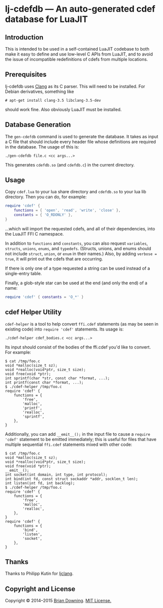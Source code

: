 lj-cdefdb — An auto-generated cdef database for LuaJIT
======================================================

Introduction
------------

This is intended to be used in a self-contained LuaJIT codebase to
both make it easy to define and use low-level C APIs from LuaJIT, and
to avoid the issue of incompatible redefinitions of cdefs from
multiple locations.

Prerequisites
-------------

lj-cdefdb uses [Clang](http://clang.llvm.org/) as its C parser.  This
will need to be installed.  For Debian derivatives, something like

```
# apt-get install clang-3.5 libclang-3.5-dev
```

should work fine.  Also obviously LuaJIT must be installed.

Database Generation
-------------------

The `gen-cdefdb` command is used to generate the database.  It takes
as input a C file that should include every header file whose
definitions are required in the database.  The usage of this is:

```
./gen-cdefdb file.c <cc args...>
```

This generates `cdefdb.so` (and `cdefdb.c`) in the current directory.

Usage
-----

Copy `cdef.lua` to your lua share directory and `cdefdb.so` to your
lua lib directory.  Then you can do, for example:

```lua
require 'cdef' {
    functions = { 'open', 'read', 'write', 'close' },
    constants = { 'O_RDONLY' },
}
```
...which will import the requested cdefs, and all of their
dependencies, into the LuaJIT FFI C namespace.

In addition to `functions` and `constants`, you can also request
`variables`, `structs`, `unions`, `enums`, and `typedefs`.  (Structs,
unions, and enums should not include `struct`, `union`, or `enum` in
their names.)  Also, by adding `verbose = true`, it will print out the
cdefs that are occurring.

If there is only one of a type requested a string can be used instead
of a single-entry table.

Finally, a glob-style star can be used at the end (and only the end)
of a name:

```lua
require 'cdef' { constants = 'O_*' }
```

cdef Helper Utility
-------------------

`cdef-helper` is a tool to help convert `ffi.cdef` statements (as may
be seen in existing code) into `require 'cdef'` statements.  Its usage
is:

```
./cdef-helper cdef_bodies.c <cc args...>
```

Its input should consist of the bodies of the ffi.cdef you'd like to
convert.  For example:

```
$ cat /tmp/foo.c
void *malloc(size_t sz);
void *realloc(void*ptr, size_t size);
void free(void *ptr);
int sprintf(char *str, const char *format, ...);
int printf(const char *format, ...);
$ ./cdef-helper /tmp/foo.c
require 'cdef' {
    functions = {
        'free',
        'malloc',
        'printf',
        'realloc',
        'sprintf',
    },
}
```

Additionally, you can add `__emit__();` in the input file to cause a
`require 'cdef'` statement to be emitted immediately; this is useful
for files that have multiple sequential `ffi.cdef` statements mixed
with other code:

```
$ cat /tmp/foo.c
void *malloc(size_t sz);
void *realloc(void*ptr, size_t size);
void free(void *ptr);
__emit__();
int socket(int domain, int type, int protocol);
int bind(int fd, const struct sockaddr *addr, socklen_t len);
int listen(int fd, int backlog);
$ ./cdef-helper /tmp/foo.c
require 'cdef' {
    functions = {
        'free',
        'malloc',
        'realloc',
    },
}
require 'cdef' {
    functions = {
        'bind',
        'listen',
        'socket',
    },
}
```

Thanks
------

Thanks to Philipp Kutin for [ljclang](https://github.com/helixhorned/ljclang).

Copyright and License
---------------------

Copyright © 2014–2015 [Brian Downing](https://github.com/bdowning).
[MIT License.](LICENSE)

